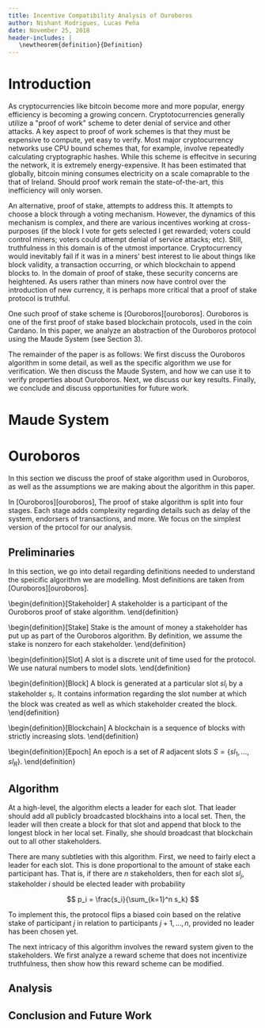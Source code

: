 ```yaml
---
title: Incentive Compatibility Analysis of Ouroboros
author: Nishant Rodrigues, Lucas Peña
date: November 25, 2018
header-includes: |
   \newtheorem{definition}{Definition}
---
```


# Introduction

As cryptocurrencies like bitcoin become more and more popular, energy efficiency
is becoming a growing concern. Cryptotocurrencies generally utilize a "proof of
work" scheme to deter denial of service and other attacks. A key aspect to proof
of work schemes is that they must be expensive to compute, yet easy to
verify. Most major cryptocurrency networks use CPU bound schemes that, for
example, involve repeatedly calculating cryptographic hashes. While this scheme
is effecitve in securing the network, it is extremely energy-expensive. It has
been estimated that globally, bitcoin mining consumes electricity on a scale
comaprable to the that of Ireland. Should proof work remain the
state-of-the-art, this inefficiency will only worsen. 

An alternative, proof of stake, attempts to address this. It attempts to choose
a block through a voting mechanism. However, the dynamics of this mechanism is
complex, and there are various incentives working at cross-purposes (if the
block I vote for gets selected I get rewarded; voters could control miners;
voters could attempt denial of service attacks; etc). Still, truthfulness in
this domain is of the utmost importance. Cryptocurrency would inevitably fail if
it was in a miners' best interest to lie about things like block validity, a
transaction occurring, or which blockchain to append blocks to. In the domain of
proof of stake, these security concerns are heightened. As users rather than
miners now have control over the introduction of new currency, it is perhaps
more critical that a proof of stake protocol is truthful.

One such proof of stake scheme is [Ouroboros][ouroboros]. Ouroboros is one of
the first proof of stake based blockchain protocols, used in the coin Cardano.
In this paper, we analyze an abstraction of the Ouroboros protocol using the
Maude System (see Section 3). 

The remainder of the paper is as follows: We first discuss the Ouroboros
algorithm in some detail, as well as the specific algorithm we use for
verification. We then discuss the Maude System, and how we can use it to verify
properties about Ouroboros. Next, we discuss our key results. Finally, we
conclude and discuss opportunities for future work.

# Maude System

# Ouroboros

In this section we discuss the proof of stake algorithm used in Ouroboros, as
well as the assumptions we are making about the algorithm in this paper.

In [Ouroboros][ouroboros], The proof of stake algorithm is split into four
stages. Each stage adds complexity regarding details such as delay of the
system, endorsers of transactions, and more. We focus on the simplest version of
the prtocol for our analysis.

## Preliminaries

In this section, we go into detail regarding definitions needed to understand
the speicific algorithm we are modelling. Most definitions are taken from
[Ouroboros][ouroboros].

\begin{definition}[Stakeholder]
A stakeholder is a participant of the Ouroboros proof of stake algorithm.
\end{definition}

\begin{definition}[Stake]
Stake is the amount of money a stakeholder has put up as part of the Ouroboros 
algorithm. By definition, we assume the stake is nonzero for each stakeholder.
\end{definition}

\begin{definition}[Slot]
A slot is a discrete unit of time used for the protocol. We use natural numbers to model slots.
\end{definition}

\begin{definition}[Block]
A block is generated at a particular slot $sl_i$ by a stakeholder $s_i$.
It contains information regarding the slot number at which the block was created
as well as which stakeholder created the block.
\end{definition}

\begin{definition}[Blockchain]
A blockchain is a sequence of blocks with strictly increasing slots.
\end{definition}

\begin{definition}[Epoch]
An epoch is a set of $R$ adjacent slots $S = \{sl_1, \ldots, sl_R\}$.
\end{definition}

## Algorithm

At a high-level, the algorithm elects a leader for each slot. That leader should
add all publicly broadcasted blockhains into a local set. Then, the leader will
then create a block for that slot and append that block to the longest block in
her local set. Finally, she should broadcast that blockchain out to all other
stakeholders.

There are many subtleties with this algorithm. First, we need to fairly elect a
leader for each slot. This is done proportional to the amount of stake each
participant has. That is, if there are $n$ stakeholders, then for each slot $sl_j$,
stakeholder $i$ should be elected leader with probability

$$ p_i = \frac{s_i}{\sum_{k=1}^n s_k} $$

To implement this, the protocol flips a biased coin based on the relative stake
of participant $j$ in relation to participants $j+1,\ldots,n$, provided no
leader has been chosen yet.

The next intricacy of this algorithm involves the reward system given to the
stakeholders. We first analyze a reward scheme that does not incentivize
truthfulness, then show how this reward scheme can be modified.

## Analysis

## Conclusion and Future Work
